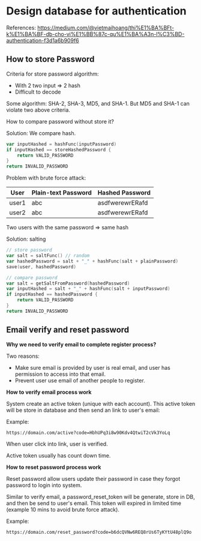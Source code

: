 # Design database for authentication

References: https://medium.com/@vietmaihoang/thi%E1%BA%BFt-k%E1%BA%BF-db-cho-vi%E1%BB%87c-qu%E1%BA%A3n-l%C3%BD-authentication-f3d1a6b909f6

## How to store Password


Criteria for store password algorithm:

- With 2 two input => 2 hash
- Difficult to decode 

Some algorithm: SHA-2, SHA-3, MD5, and SHA-1. But MD5 and SHA-1 can violate two above criteria.

How to compare password without store it?

Solution: We compare hash. 

```go
var inputHashed = hashFunc(inputPassword)
if inputHashed == storeHashedPassword {
    return VALID_PASSWORD
}
return INVALID_PASSWORD
```

Problem with brute force attack:

|User|Plain-text Password|Hashed Password|
|-|-|-|
|user1|abc|asdfwerewrERafd|
|user2|abc|asdfwerewrERafd|

Two users with the same password => same hash

Solution: salting

```go
// store password
var salt = saltFunc() // random
var hashedPassword = salt + "_" + hashFunc(salt + plainPassword)
save(user, hashedPassword)

// compare password
var salt = getSaltFromPassword(hashedPassword)
var inputHashed = salt + "_" + hashFunc(salt + inputPassword)
if inputHashed == hashedPassword {
    return VALID_PASSWORD
}
return INVALID_PASSWORD
```

## Email verify and reset password

**Why we need to verify email to complete register process?**

Two reasons:

- Make sure email is provided by user is real email, and user has permission to access into that email.
- Prevent user use email of another people to register.

**How to verify email process work**

System create an active token (unique with each account). This active token will be store in database and then send an link to user's email:

Example:
```txt
https://domain.com/active?code=HbhUPq3i8w90Kdv4QtwiT2cVk3YoLq
```

When user click into link, user is verified.

Active token usually has count down time.

**How to reset password process work**

Reset password allow users update their password in case they forgot password to login into system.

Similar to verify email, a password_reset_token will be generate, store in DB, and then be send to user's email. This token will expired in limited time (example 10 mins to avoid brute force attack).

Example:
```txt
https://domain.com/reset_password?code=b6dcQVNw6REQ8rUs6TyKYtU48plQ9o
```